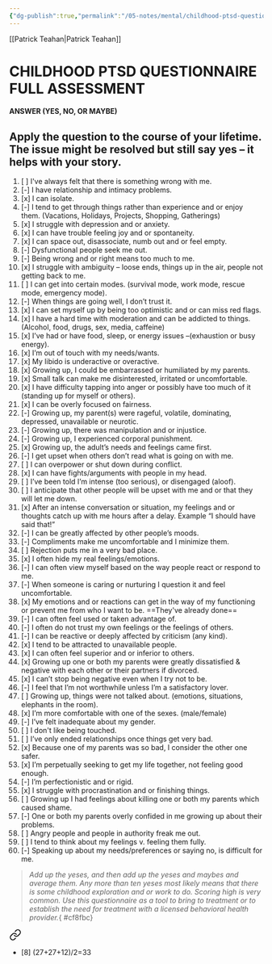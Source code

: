 ```yaml
---
{"dg-publish":true,"permalink":"/05-notes/mental/childhood-ptsd-questionnaire/","contentClasses":"daily Wednesday page-purple","noteIcon":"","created":"2025-01-21T01:20:17.100+10:00","updated":"2025-01-21T16:22:36.565+10:00"}
---
```


[[Patrick Teahan\|Patrick Teahan]]
# CHILDHOOD PTSD QUESTIONNAIRE FULL ASSESSMENT 
#### ANSWER (YES, NO, OR MAYBE) 
## Apply the question to the course of your lifetime. The issue might be resolved but still say yes – it helps with your story. 
1. [ ] I've always felt that there is something wrong with me.
2. [-] I have relationship and intimacy problems.
3. [x] I can isolate.
4. [-] I tend to get through things rather than experience and or enjoy them. (Vacations, Holidays, Projects, Shopping, Gatherings)
5. [x] I struggle with depression and or anxiety.
6. [x] I can have trouble feeling joy and or spontaneity.
7. [x] I can space out, disassociate, numb out and or feel empty.
8. [-] Dysfunctional people seek me out.
9. [-] Being wrong and or right means too much to me.
10. [x] I struggle with ambiguity – loose ends, things up in the air, people not getting back to me.
11. [ ] I can get into certain modes. (survival mode, work mode, rescue mode, emergency mode).
12. [-] When things are going well, I don’t trust it.
13. [x] I can set myself up by being too optimistic and or can miss red flags.
14. [x] I have a hard time with moderation and can be addicted to things. (Alcohol, food, drugs, sex, media, caffeine)
15. [x] I’ve had or have food, sleep, or energy issues –(exhaustion or busy energy).
16. [x] I’m out of touch with my needs/wants.
17. [x] My libido is underactive or overactive.
18. [x] Growing up, I could be embarrassed or humiliated by my parents.
19. [x] Small talk can make me disinterested, irritated or uncomfortable.
20. [x] I have difficulty tapping into anger or possibly have too much of it (standing up for myself or others).
21. [x] I can be overly focused on fairness.
22. [-] Growing up, my parent(s) were rageful, volatile, dominating, depressed, unavailable or neurotic.
23. [-] Growing up, there was manipulation and or injustice.
24. [-] Growing up, I experienced corporal punishment.
25. [x] Growing up, the adult’s needs and feelings came first.
26. [-] I get upset when others don’t read what is going on with me.
27. [ ] I can overpower or shut down during conflict.  
28. [x] I can have fights/arguments with people in my head.
29. [ ] I’ve been told I’m intense (too serious), or disengaged (aloof).  
30. [ ] I anticipate that other people will be upset with me and or that they will let me down.  
31. [x] After an intense conversation or situation, my feelings and or thoughts catch up with me hours after a delay. Example “I should have said that!”
32. [-] I can be greatly affected by other people’s moods.
33. [-] Compliments make me uncomfortable and I minimize them.
34. [ ] Rejection puts me in a very bad place.  
35. [x] I often hide my real feelings/emotions.
36. [-] I can often view myself based on the way people react or respond to me.
37. [-] When someone is caring or nurturing I question it and feel uncomfortable.
38. [x] My emotions and or reactions can get in the way of my functioning or prevent me from who I want to be. ==They've already done==
39. [-] I can often feel used or taken advantage of.
40. [-] I often do not trust my own feelings or the feelings of others.
41. [-] I can be reactive or deeply affected by criticism (any kind).
42. [x] I tend to be attracted to unavailable people.
43. [x] I can often feel superior and or inferior to others.
44. [x] Growing up one or both my parents were greatly dissatisfied & negative with each other or their partners if divorced.
45. [x] I can’t stop being negative even when I try not to be.
46. [-] I feel that I’m not worthwhile unless I’m a satisfactory lover.
47. [ ] Growing up, things were not talked about. (emotions, situations, elephants in the room).  
48. [x] I’m more comfortable with one of the sexes. (male/female)
49. [-] I’ve felt inadequate about my gender.
50. [ ] I don't like being touched. 
51. [ ] I’ve only ended relationships once things get very bad. 
52. [x] Because one of my parents was so bad, I consider the other one safer.
53. [x] I’m perpetually seeking to get my life together, not feeling good enough.
54. [-] I’m perfectionistic and or rigid.
55. [x] I struggle with procrastination and or finishing things.
56. [ ] Growing up I had feelings about killing one or both my parents which caused shame.
57. [-] One or both my parents overly confided in me growing up about their problems.
58. [ ] Angry people and people in authority freak me out. 
59. [ ] I tend to think about my feelings v. feeling them fully. 
60. [-] Speaking up about my needs/preferences or saying no, is difficult for me.

> *Add up the yeses, and then add up the yeses and maybes and average them.*
*Any more than ten yeses most likely means that there is some childhood exploration and or work to do. Scoring high is very common.*
*Use this questionnaire as a tool to bring to treatment or to establish the need for treatment with a licensed behavioral health provider.*{ #cf8fbc}



<div class="transclusion internal-embed is-loaded"><a class="markdown-embed-link" href="/00-daily/08/2024-08-05/#39c68f" aria-label="Open link"><svg xmlns="http://www.w3.org/2000/svg" width="24" height="24" viewBox="0 0 24 24" fill="none" stroke="currentColor" stroke-width="2" stroke-linecap="round" stroke-linejoin="round" class="svg-icon lucide-link"><path d="M10 13a5 5 0 0 0 7.54.54l3-3a5 5 0 0 0-7.07-7.07l-1.72 1.71"></path><path d="M14 11a5 5 0 0 0-7.54-.54l-3 3a5 5 0 0 0 7.07 7.07l1.71-1.71"></path></svg></a><div class="markdown-embed">



- [8] (27+27+12)/2=33


</div></div>

